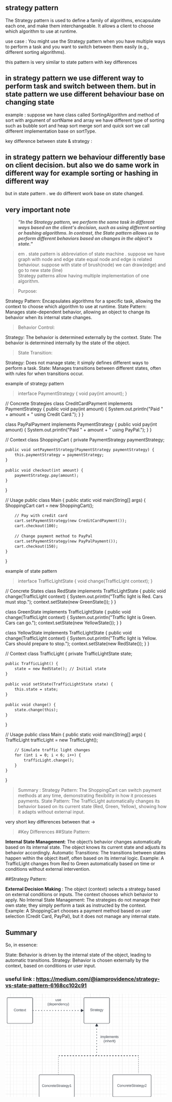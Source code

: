 ## strategy pattern

The Strategy pattern is used to define a family of algorithms, encapsulate each one, and make them interchangeable. It allows a client to choose which algorithm to use at runtime.

use case : You might use the Strategy pattern when you have multiple ways to perform a task and you want to switch between them easily (e.g., different sorting algorithms).

this pattern is very similar to state pattern with key differences



## in strategy pattern we use different way to perform task and switch between them. but in state pattern we use different behaviour base on changing state

example : suppose we have class called SortingAlgorithm and method of sort with argument of sortName and array
we have different type of sorting such as bubble sort and heap sort merge sort and quick sort
we call different implementation base on sortType.


key difference between state & strategy : 
## in strategy pattern we behaviour differently base on client decision. but also we do same work in different way for example sorting or hashing in different way
but in state pattern . we do different work base on state changed.


## very important note
> <em> <strong>"In the Strategy pattern, we perform the same task in different ways based on the client's decision, such as using different sorting or hashing algorithms. In contrast, the State pattern allows us to perform different behaviors based on changes in the object's state." </strong></em>

>em . state pattern is abbreviation of state machine . suppose we have graph with node and edge
> state equal node and edge is related behaviour. suppose with state of brush(node) we can draw(edge) and go to new state (line) <br>
> Strategy patterns allow having multiple implementation of one algorithm.

> Purpose:

Strategy Pattern: Encapsulates algorithms for a specific task, allowing the context to choose which algorithm to use at runtime.
State Pattern: Manages state-dependent behavior, allowing an object to change its behavior when its internal state changes.

> Behavior Control:

Strategy: The behavior is determined externally by the context.
State: The behavior is determined internally by the state of the object.

> State Transition:

Strategy: Does not manage state; it simply defines different ways to perform a task.
State: Manages transitions between different states, often with rules for when transitions occur.


example of strategy pattern 
 > interface PaymentStrategy {
 void pay(int amount);
 }

// Concrete Strategies
class CreditCardPayment implements PaymentStrategy {
public void pay(int amount) {
System.out.println("Paid " + amount + " using Credit Card.");
}
}

class PayPalPayment implements PaymentStrategy {
public void pay(int amount) {
System.out.println("Paid " + amount + " using PayPal.");
}
}

// Context
class ShoppingCart {
private PaymentStrategy paymentStrategy;

    public void setPaymentStrategy(PaymentStrategy paymentStrategy) {
        this.paymentStrategy = paymentStrategy;
    }

    public void checkout(int amount) {
        paymentStrategy.pay(amount);
    }
}

// Usage
public class Main {
public static void main(String[] args) {
ShoppingCart cart = new ShoppingCart();

        // Pay with credit card
        cart.setPaymentStrategy(new CreditCardPayment());
        cart.checkout(100);

        // Change payment method to PayPal
        cart.setPaymentStrategy(new PayPalPayment());
        cart.checkout(150);
    }
}

example of state pattern

> interface TrafficLightState {
void change(TrafficLight context);
}

// Concrete States
class RedState implements TrafficLightState {
public void change(TrafficLight context) {
System.out.println("Traffic light is Red. Cars must stop.");
context.setState(new GreenState());
}
}

class GreenState implements TrafficLightState {
public void change(TrafficLight context) {
System.out.println("Traffic light is Green. Cars can go.");
context.setState(new YellowState());
}
}

class YellowState implements TrafficLightState {
public void change(TrafficLight context) {
System.out.println("Traffic light is Yellow. Cars should prepare to stop.");
context.setState(new RedState());
}
}

// Context
class TrafficLight {
private TrafficLightState state;

    public TrafficLight() {
        state = new RedState(); // Initial state
    }

    public void setState(TrafficLightState state) {
        this.state = state;
    }

    public void change() {
        state.change(this);
    }
}

// Usage
public class Main {
public static void main(String[] args) {
TrafficLight trafficLight = new TrafficLight();

        // Simulate traffic light changes
        for (int i = 0; i < 6; i++) {
            trafficLight.change();
        }
    }
}
> Summary : 
Strategy Pattern: The ShoppingCart can switch payment methods at any time, demonstrating flexibility in how it processes payments.
State Pattern: The TrafficLight automatically changes its behavior based on its current state (Red, Green, Yellow), showing how it adapts without external input.




very short key differences between that ->

> #Key Differences
##State Pattern:

<strong>Internal State Management</strong>: The object’s behavior changes automatically based on its internal state. The object knows its current state and adjusts its behavior accordingly.
Automatic Transitions: The transitions between states happen within the object itself, often based on its internal logic.
Example: A TrafficLight changes from Red to Green automatically based on time or conditions without external intervention.

##Strategy Pattern:

<strong> External Decision Making </strong>: The object (context) selects a strategy based on external conditions or inputs. The context chooses which behavior to apply.
No Internal State Management: The strategies do not manage their own state; they simply perform a task as instructed by the context.
Example: A ShoppingCart chooses a payment method based on user selection (Credit Card, PayPal), but it does not manage any internal state.

## Summary
So, in essence:

State: Behavior is driven by the internal state of the object, leading to automatic transitions.
Strategy: Behavior is chosen externally by the context, based on conditions or user input.

### useful link : https://medium.com/@iamprovidence/strategy-vs-state-pattern-6168cc102c91
![img.png](img.png)